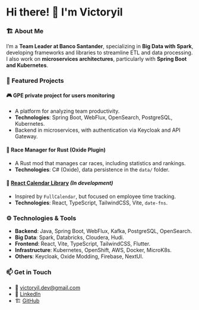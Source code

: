 # Hi there! 👋 I'm Victoryil

### 🏗️ About Me  
I’m a **Team Leader at Banco Santander**, specializing in **Big Data with Spark**, developing frameworks and libraries to streamline ETL and data processing. I also work on **microservices architectures**, particularly with **Spring Boot and Kubernetes**.  

### 🚀 Featured Projects  

#### 🎮 GPE private project for users monitoring 
- A platform for analyzing team productivity.  
- **Technologies**: Spring Boot, WebFlux, OpenSearch, PostgreSQL, Kubernetes.  
- Backend in microservices, with authentication via Keycloak and API Gateway.  

#### 🏁 Race Manager for Rust (Oxide Plugin) 
- A Rust mod that manages car races, including statistics and rankings.  
- **Technologies**: C# (Oxide), data persistence in the `data/` folder.  

#### 📅 [React Calendar Library](https://github.com/victoryil/worklog-calendar) *(In development)*  
- Inspired by `FullCalendar`, but focused on employee time tracking.  
- **Technologies**: React, TypeScript, TailwindCSS, Vite, `date-fns`.  

### ⚙️ Technologies & Tools  
- **Backend**: Java, Spring Boot, WebFlux, Kafka, PostgreSQL, OpenSearch.  
- **Big Data**: Spark, Databricks, Cloudera, Hudi.  
- **Frontend**: React, Vite, TypeScript, TailwindCSS, Flutter.  
- **Infrastructure**: Kubernetes, OpenShift, AWS, Docker, MicroK8s.  
- **Others**: Keycloak, Oxide Modding, Firebase, NextUI.  

### 📫 Get in Touch  
- 📧 [victoryil.dev@gmail.com](mailto:me@victoryil.com)  
- 💼 [LinkedIn](https://www.linkedin.com/in/victor-daniel-gil-becerra-010140199?utm_source=share&utm_campaign=share_via&utm_content=profile&utm_medium=ios_app)  
- 🏗️ [GitHub](https://github.com/victoryil)  
